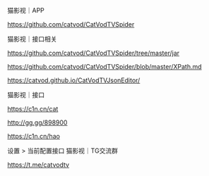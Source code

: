 猫影视｜APP

https://github.com/catvod/CatVodTVSpider

猫影视｜接口相关

https://github.com/catvod/CatVodTVSpider/tree/master/jar

https://github.com/catvod/CatVodTVSpider/blob/master/XPath.md

https://catvod.github.io/CatVodTVJsonEditor/

猫影视｜接口

https://c1n.cn/cat

http://gg.gg/898900

https://c1n.cn/hao

设置 > 当前配置接口
猫影视｜TG交流群

https://t.me/catvodtv
